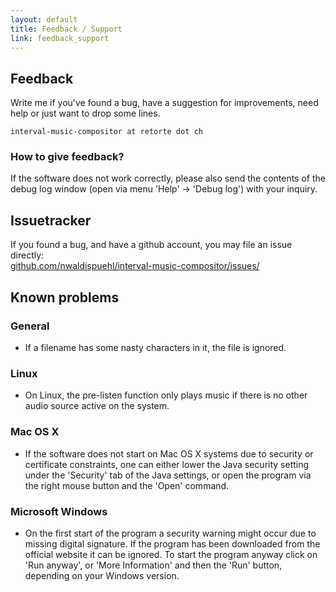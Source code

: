 ```yaml
---
layout: default
title: Feedback / Support
link: feedback_support
---
```


## Feedback

Write me if you've found a bug, have a suggestion for improvements, need help or just want to drop some lines.

    interval-music-compositor at retorte dot ch


### How to give feedback?

If the software does not work correctly, please also send the contents of the debug log window (open via menu 'Help' -> 'Debug log') with your inquiry.

## Issuetracker

If you found a bug, and have a github account, you may file an issue directly: <br/>
[github.com/nwaldispuehl/interval-music-compositor/issues/](https://github.com/nwaldispuehl/interval-music-compositor/issues)

## Known problems

### General

* If a filename has some nasty characters in it, the file is ignored.

### Linux

* On Linux, the pre-listen function only plays music if there is no other audio source active on the system.

### Mac OS X

* If the software does not start on Mac OS X systems due to security or certificate constraints, one can either lower the Java security setting under the 'Security' tab of the Java settings, or open the program via the right mouse button and the 'Open' command.

### Microsoft Windows

* On the first start of the program a security warning might occur due to missing digital signature. If the program has been downloaded from the official website it can be ignored. To start the program anyway click on 'Run anyway', or 'More Information' and then the 'Run' button, depending on your Windows version.
